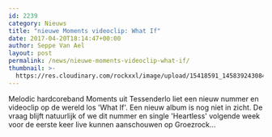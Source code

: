 ```yaml
---
id: 2239
category: Nieuws
title: "nieuwe Moments videoclip: What If"
date: 2017-04-20T18:14:47+00:00
author: Seppe Van Ael
layout: post
permalink: /news/nieuwe-moments-videoclip-what-if/
thumbnail: >-
  https://res.cloudinary.com/rockxxl/image/upload/15418591_1458392430845477_8597358955220313955_o.jpg
---
```

Melodic hardcoreband Moments uit Tessenderlo liet een nieuw nummer en videoclip op de wereld los 'What If'. Een nieuw album is nog niet in zicht. De vraag blijft natuurlijk of we dit nummer en single 'Heartless' volgende week voor de eerste keer live kunnen aanschouwen op Groezrock&#8230;
